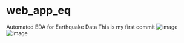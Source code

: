 # web_app_eq
Automated EDA for Earthquake Data
This is my first commit
![image](https://github.com/avinashtomar2025/web_app_eq/assets/130573334/c4ef6c45-bc7c-473d-9fc1-f929f31d373f)
![image](https://github.com/avinashtomar2025/web_app_eq/assets/130573334/8b997b47-91aa-46ab-bb90-60482bbfa65a)
